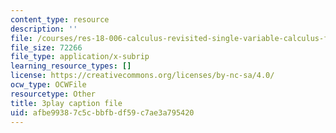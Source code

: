 ```yaml
---
content_type: resource
description: ''
file: /courses/res-18-006-calculus-revisited-single-variable-calculus-fall-2010/afbe99387c5cbbfbdf59c7ae3a795420_9tYUmwvLyIA.srt
file_size: 72266
file_type: application/x-subrip
learning_resource_types: []
license: https://creativecommons.org/licenses/by-nc-sa/4.0/
ocw_type: OCWFile
resourcetype: Other
title: 3play caption file
uid: afbe9938-7c5c-bbfb-df59-c7ae3a795420
---
```

